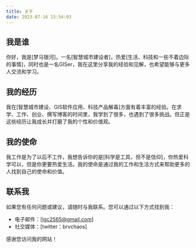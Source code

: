 ```yaml
---
title: 关于
date: 2023-07-16 15:54:03
---
```


## 我是谁

你好，我是[梦马银河]。一名[智慧城市建设者]，热爱[生活、科技和一些不着边际的事情]，同时也是一名GISer，我在这里分享我的经验和见解，也希望能够与更多人交流和学习。

## 我的经历

我在[智慧城市建设、GIS软件应用、科技产品解毒]方面有着丰富的经验。在求学、工作、创业、撰写博客的时间里，我学到了很多，也遇到了很多挑战。但正是这些经历让我成长并打磨了我的个性和价值观。

## 我的使命

我工作是为了以后不工作，我想告诉你的是[科学是工具，但不是信仰]，你热爱科学可以，但是你更要热爱生活。我的使命是通过我的工作和生活方式来帮助更多的人找到自己的使命和价值。

## 联系我

如果您有任何问题或建议，请随时与我联系。您可以通过以下方式找到我：

- 电子邮件：[lgc2565@gmail.com]
- 社交媒体：[twitter：brvchaos]

感谢您访问我的网站！
